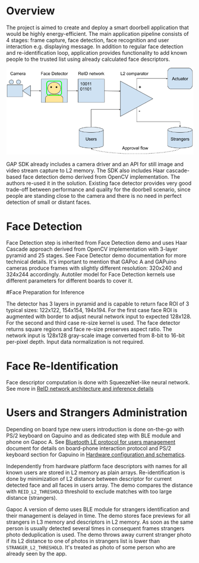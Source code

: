 # Overview

The project is aimed to create and deploy a smart doorbell application that would be highly energy-efficient. The main application pipeline consists of 4 stages: frame capture, face detection, face recognition and user interaction e.g. displaying message. In addition to regular face detection and re-identification loop, application provides functionality to add known people to the trusted list using already calculated face descriptors.

![](images/reid_pipeline.png)

GAP SDK already includes a camera driver and an API for still image and video stream capture to L2 memory. The SDK also includes Haar cascade-based face detection demo derived from OpenCV implementation. The authors re-used it in the solution.
Existing face detector provides very good trade-off between performance and quality for the doorbell scenario, since people are standing close to the camera and there is no need in perfect detection of small or distant faces.

# Face Detection

Face Detection step is inherited from Face Detection demo and uses Haar Cascade approach derived from OpenCV implementation with 3-layer pyramid and 25 stages. See Face Detector demo documentation for more technical details. It's important to mention that GAPoc A and GAPuino cameras produce frames with slightly different resolution: 320x240 and 324x244 accordingly. Autotiler model for Face Detection  kernels use different parameters for different boards to cover it.

#Face Preparation for Inference

The detector has 3 layers in pyramid and is capable to return face ROI of 3 typical sizes: 122x122, 154x154, 194x194. For the first case face ROI is augmented with border to adjust neural network input to expected 128x128. For the second and third case re-size kernel is used. The face detector returns square regions and face re-size preserves aspect ratio. The network input is 128x128 gray-scale image converted from 8-bit to 16-bit per-pixel depth. Input data normalization is not required.

# Face Re-Identification

Face descriptor computation is done with SqueezeNet-like neural network. See more in [ReID network architecture and inference details](./network_inference.md)

# Users and Strangers Administration

Depending on board type new users introduction is done on-the-go with PS/2 keyboard on Gapuino and as dedicated step with BLE module and phone on Gapoc A. See [Bluetooth LE protocol for users management](./ble_protocol.md) document for details on board-phone interaction protocol and PS/2 keyboard section for Gapuino in [Hardware configuration and schematics](./hardware.md).

Independently from hardware platform face descriptors with names for all known users are stored in L2 memory as plain arrays. Re-identification is done by minimization of L2 distance between descriptor for current detected face and all faces in users array. The demo compares the distance with `REID_L2_THRESHOLD` threshold to exclude matches with too large distance (strangers).

Gapoc A version of demo uses BLE module for strangers identification and their management is delayed in time. The demo stores face previews for all strangers in L3 memory and descriptors in L2 memory. As soon as the same person is usually detected several times in consequent frames strangers photo deduplication is used. The demo throws away current stranger photo if its L2 distance to one of photos in strangers list is lower than `STRANGER_L2_THRESHOLD`. It's treated as photo of some person who are already seen by the app.
